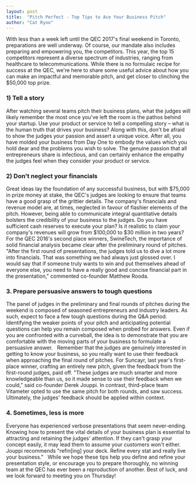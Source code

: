 ```yaml
---
layout: post
title:  "Pitch Perfect - Top Tips to Ace Your Business Pitch"
author: "Cat Ryoo"
---
```


With less than a week left until the QEC 2017's final weekend in Toronto, preparations are well underway. Of course, our mandate also includes preparing and empowering you, the competitors. This year, the top 15 competitors represent a diverse spectrum of industries, ranging from healthcare to telecommunications. While there is no formulaic recipe for success at the QEC, we're here to share some useful advice about how you can make an impactful and memorable pitch, and get closer to clinching the $50,000 top prize.
 
### 1) Tell a story

After watching several teams pitch their business plans, what the judges will likely remember the most once you've left the room is the pathos behind your startup. Use your product or service to tell a compelling story – what is the human truth that drives your business? Along with this, don't be afraid to show the judges your passion and assert a unique voice. After all, you have molded your business from Day One to embody the values which you hold dear and the problems you wish to solve. The genuine passion that all entrepreneurs share is infectious, and can certainly enhance the empathy the judges feel when they consider your product or service.
 
### 2) Don't neglect your financials

Great ideas lay the foundation of any successful business, but with $75,000 in prize money at stake, the QEC's judges are looking to ensure that teams have a good grasp of the grittier details. The company's financials and revenue model are, at times, neglected in favour of flashier elements of the pitch. However, being able to communicate integral quantitative details bolsters the credibility of your business to the judges. Do you have sufficient cash reserves to execute your plan? Is it realistic to claim your company's revenues will grow from $100,000 to $30 million in two years?
 
For the QEC 2016's second place winners, SwineTech, the importance of solid financial analysis became clear after the preliminary round of pitches. "After the first round of presentations, the judges told us to dive a lot more into financials. That was something we had always just glossed over. I would say that if someone truly wants to win and put themselves ahead of everyone else, you need to have a really good and concise financial part in the presentation," commented co-founder Matthew Rooda.
 
### 3. Prepare persuasive answers to tough questions

The panel of judges in the preliminary and final rounds of pitches during the weekend is composed of seasoned entrepreneurs and industry leaders. As such, expect to face a few tough questions during the Q&A period. Identifying the weaker points of your pitch and anticipating potential questions can help you remain composed when probed for answers. Even if you are confronted with a curveball, the idea is to demonstrate that you are comfortable with the moving parts of your business to formulate a persuasive answer.
 
Remember that the judges are genuinely interested in getting to know your business, so you really want to use their feedback when approaching the final round of pitches. For Suncayr, last year's first-place winner, crafting an entirely new pitch, given the feedback from the first-round judges, paid off. "These judges are much smarter and more knowledgeable than us, so it made sense to use their feedback when we could," said co-founder Derek Jouppi. In contrast, third-place team Vitameter opted to use the same pitch for both rounds, and saw success. Ultimately, the judges' feedback should be applied within context.
 
### 4. Sometimes, less is more
Everyone has experienced verbose presentations that seem never-ending. Knowing how to present the vital details of your business plan is essential to attracting and retaining the judges' attention. If they can't grasp your concept easily, it may lead them to assume your customers won't either. Jouppi recommends "refin[ing] your deck. Refine every stat and really live your business."
 
While we hope these tips help you define and refine your presentation style, or encourage you to prepare thoroughly, no winning team at the QEC has ever been a reproduction of another. Best of luck, and we look forward to meeting you on Thursday!
